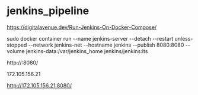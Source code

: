 # jenkins_pipeline


https://digitalavenue.dev/Run-Jenkins-On-Docker-Compose/

sudo docker container run --name jenkins-server --detach --restart unless-stopped --network jenkins-net --hostname jenkins --publish 8080:8080 --volume jenkins-data:/var/jenkins_home jenkins/jenkins:lts


http://<DOCKER-HOST-IP>:8080/
  
  172.105.156.21

http://172.105.156.21:8080/
